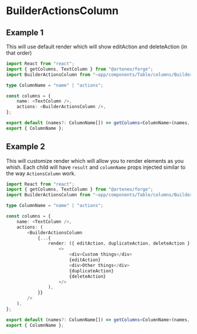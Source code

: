 <!--
Copyright (c) 2025 Contributors to the Eclipse Foundation.

See the NOTICE file(s) distributed with this work for additional
information regarding copyright ownership.

This program and the accompanying materials are made available under the
terms of the Apache License, Version 2.0 which is available at
https://www.apache.org/licenses/LICENSE-2.0

SPDX-License-Identifier: Apache-2.0
-->

# BuilderActionsColumn

## Example 1

This will use default render which will show editAction and deleteAction (in that order)

```ts
import React from "react";
import { getColumns, TextColumn } from "@arteneo/forge";
import BuilderActionsColumn from "~app/components/Table/columns/BuilderActionsColumn";

type ColumnName = "name" | "actions";

const columns = {
    name: <TextColumn />,
    actions: <BuilderActionsColumn />,
};

export default (names?: ColumnName[]) => getColumns<ColumnName>(names, columns);
export { ColumnName };
```

## Example 2

This will customize render which will allow you to render elements as you whish. Each child will have `result` and `columnName` props injected similar to the way `ActionsColumn` work.

```ts
import React from "react";
import { getColumns, TextColumn } from "@arteneo/forge";
import BuilderActionsColumn from "~app/components/Table/columns/BuilderActionsColumn";

type ColumnName = "name" | "actions";

const columns = {
    name: <TextColumn />,
    actions: (
        <BuilderActionsColumn
            {...{
                render: ({ editAction, duplicateAction, deleteAction }) => (
                    <>
                        <div>Custom things</div>
                        {editAction}
                        <div>Other things</div>
                        {duplicateAction}
                        {deleteAction}
                    </>
                ),
            }}
        />
    ),
};

export default (names?: ColumnName[]) => getColumns<ColumnName>(names, columns);
export { ColumnName };
```
